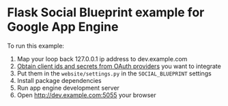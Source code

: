 # Flask Social Blueprint example for Google App Engine

To run this example:

1. Map your loop back 127.0.0.1 ip address to dev.example.com
2. [Obtain client ids and secrets from OAuth providers][1] you want to integrate
3. Put them in the `website/settings.py` in the `SOCIAL_BLUEPRINT` settings
4. Install package dependencies
5. Run app engine development server
6. Open http://dev.example.com:5055 your browser

 [1]: https://github.com/wooyek/flask-social-blueprint#setup-oauth-with-different-providers